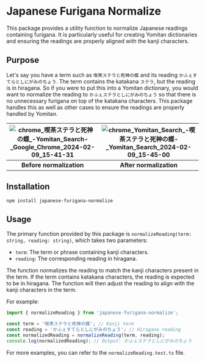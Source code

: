 # Japanese Furigana Normalize

This package provides a utility function to normalize Japanese readings
containing furigana. It is particularly useful for creating Yomitan dictionaries
and ensuring the readings are properly aligned with the kanji characters.

## Purpose

Let's say you have a term such as `喫茶ステラと死神の蝶` and its reading
`かふぇすてらとしにがみのちょう`. The term contains the katakana `ステラ`, but
the reading is in hiragana. So if you were to put this into a Yomitan
dictionary, you would want to normalize the reading to
`かふぇステラとしにがみのちょう` so that there is no unnecessary furigana on top
of the katakana characters. This package handles this as well as other cases to
ensure the readings are properly handled by Yomitan.

| ![chrome_喫茶ステラと死神の蝶_-_Yomitan_Search_-_Google_Chrome_2024-02-09_15-41-31](https://github.com/MarvNC/japanese-furigana-normalize/assets/17340496/5c15b89f-0fba-4130-9428-249de879c52e) | ![chrome_Yomitan_Search_-_喫茶ステラと死神の蝶_-_Yomitan_Search_2024-02-09_15-45-00](https://github.com/MarvNC/japanese-furigana-normalize/assets/17340496/d430c22b-23db-49de-b42a-73f454059536) |
| :---------------------------------------------------------------------------------------------------------------------------------------------------------------------------------------------: | :----------------------------------------------------------------------------------------------------------------------------------------------------------------------------------------------: |
|                                                                                    **Before normalization**                                                                                     |                                                                                     **After normalization**                                                                                      |

## Installation

```
npm install japanese-furigana-normalize
```

## Usage

The primary function provided by this package is
`normalizeReading(term: string, reading: string)`, which takes two parameters:

- `term`: The term or phrase containing kanji characters.
- `reading`: The corresponding reading in hiragana.

The function normalizes the reading to match the kanji characters present in the
term. If the term contains katakana characters, the reading is expected to be in
hiragana. The function will then adjust the reading to align with the kanji
characters in the term.

For example:

```typescript
import { normalizeReading } from 'japanese-furigana-normalize';

const term = '喫茶ステラと死神の蝶'; // Kanji term
const reading = 'かふぇすてらとしにがみのちょう'; // Hiragana reading
const normalizedReading = normalizeReading(term, reading);
console.log(normalizedReading); // Output: かふぇステラとしにがみのちょう
```

For more examples, you can refer to the `normalizeReading.test.ts` file.
